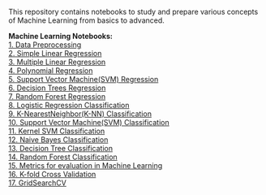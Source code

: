This repository contains notebooks to study and prepare various concepts of Machine Learning from basics to advanced.

<b>Machine Learning Notebooks:</b><br>
[1. Data Preprocessing](https://github.com/shrpadma2/MachineLearning/blob/main/01.%20Data%20preprocessing.ipynb) <br>
[2. Simple Linear Regression](https://github.com/shrpadma2/MachineLearning/blob/main/02.%20Simple%20Linear%20Regression.ipynb) <br>
[3. Multiple Linear Regression](https://github.com/shrpadma2/MachineLearning/blob/main/03.%20Multiple%20Linear%20Regression.ipynb) <br>
[4. Polynomial Regression](https://github.com/shrpadma2/MachineLearning/blob/main/04.%20Polynomial%20Regression.ipynb) <br>
[5. Support Vector Machine(SVM) Regression](https://github.com/shrpadma2/MachineLearning/blob/main/05.%20SVM%20Regression.ipynb) <br>
[6. Decision Trees Regression](https://github.com/shrpadma2/MachineLearning/blob/main/06.%20Decision%20Trees%20Regression.ipynb) <br>
[7. Random Forest Regression](https://github.com/shrpadma2/MachineLearning/blob/main/07.%20Random%20Forest%20Regression.ipynb) <br>
[8. Logistic Regression Classification](https://github.com/shrpadma2/MachineLearning/blob/main/08.%20Logistic%20Regression%20Classification.ipynb) <br>
[9. K-NearestNeighbor(K-NN) Classification](https://github.com/shrpadma2/MachineLearning/blob/main/09.%20K-Nearest%20Neighbor(K-NN).ipynb) <br>
[10. Support Vector Machine(SVM) Classification](https://github.com/shrpadma2/MachineLearning/blob/main/10.%20Support%20Vector%20Machine(SVM)%20Classification.ipynb) <br>
[11. Kernel SVM Classification](https://github.com/shrpadma2/MachineLearning/blob/main/11.%20Kernel%20SVM%20Classification.ipynb)<br>
[12. Naive Bayes Classification](https://github.com/shrpadma2/MachineLearning/blob/main/12.%20Naive%20Bayes%20Classification.ipynb)<br>
[13. Decision Tree Classification](https://github.com/shrpadma2/MachineLearning/blob/main/13.%20Decision%20Tree%20Classification.ipynb) <br>
[14. Random Forest Classification](https://github.com/shrpadma2/MachineLearning/blob/main/14.%20Random%20Forest%20Classification.ipynb)<br>
[15. Metrics for evaluation in Machine Learning](https://github.com/shrpadma2/MachineLearning/blob/main/15.%20Metrics%20for%20Evaluation.ipynb)<br>
[16. K-fold Cross Validation](https://github.com/shrpadma2/MachineLearning/blob/main/16.%20K-fold%20Cross%20Validation.ipynb)<br>
[17. GridSearchCV](https://github.com/shrpadma2/MachineLearning/blob/main/17.%20GridSeachCV.ipynb)<br>
